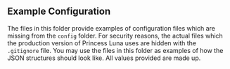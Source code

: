 ## Example Configuration
The files in this folder provide examples of configuration files which are missing from the `config` folder. For security reasons, the actual files which the production version of Princess Luna uses are hidden with the `.gitignore` file. You may use the files in this folder as examples of how the JSON structures should look like. All values provided are made up.